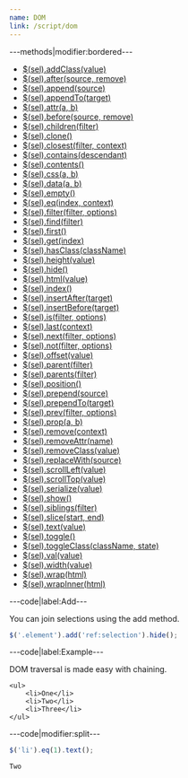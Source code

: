 ```yaml
---
name: DOM
link: /script/dom
---
```


---methods|modifier:bordered---

* [$(sel).addClass(value)](/script/dom#addclass)
* [$(sel).after(source, remove)](/script/dom#after)
* [$(sel).append(source)](/script/dom#append)
* [$(sel).appendTo(target)](/script/dom#appendto)
* [$(sel).attr(a, b)](/script/core#attr)
* [$(sel).before(source, remove)](/script/dom#before)
* [$(sel).children(filter)](/script/dom#children)
* [$(sel).clone()](/script/dom#clone)
* [$(sel).closest(filter, context)](/script/dom#closest)
* [$(sel).contains(descendant)](/script/dom#contains)
* [$(sel).contents()](/script/dom#contents)
* [$(sel).css(a, b)](/script/dom#css)
* [$(sel).data(a, b)](/script/core#data)
* [$(sel).empty()](/script/dom#empty)
* [$(sel).eq(index, context)](/script/core#eq)
* [$(sel).filter(filter, options)](/script/dom#filter)
* [$(sel).find(filter)](/script/dom#find)
* [$(sel).first()](/script/core#first)
* [$(sel).get(index)](/script/core#eq)
* [$(sel).hasClass(className)](/script/dom#hasclass)
* [$(sel).height(value)](/script/dom#height)
* [$(sel).hide()](/script/dom#hide)
* [$(sel).html(value)](/script/dom#html)
* [$(sel).index()](/script/dom#index)
* [$(sel).insertAfter(target)](/script/dom#insertafter)
* [$(sel).insertBefore(target)](/script/dom#insertbefore)
* [$(sel).is(filter, options)](/script/dom#is)
* [$(sel).last(context)](/script/dom#last)
* [$(sel).next(filter, options)](/script/dom#next)
* [$(sel).not(filter, options)](/script/dom#not)
* [$(sel).offset(value)](/script/dom#offset)
* [$(sel).parent(filter)](/script/dom#parent)
* [$(sel).parents(filter)](/script/dom#parents)
* [$(sel).position()](/script/dom#position)
* [$(sel).prepend(source)](/script/dom#prepend)
* [$(sel).prependTo(target)](/script/dom#prependto)
* [$(sel).prev(filter, options)](/script/dom#prev)
* [$(sel).prop(a, b)](/script/dom#prop)
* [$(sel).remove(context)](/script/dom#remove)
* [$(sel).removeAttr(name)](/script/dom#removeattr)
* [$(sel).removeClass(value)](/script/dom#removeclass)
* [$(sel).replaceWith(source)](/script/dom#replacewith)
* [$(sel).scrollLeft(value)](/script/dom#scrollleft)
* [$(sel).scrollTop(value)](/script/dom#scrolltop)
* [$(sel).serialize(value)](/script/dom#serializeform)
* [$(sel).show()](/script/dom#show)
* [$(sel).siblings(filter)](/script/dom#siblings)
* [$(sel).slice(start, end)](/script/dom#slice)
* [$(sel).text(value)](/script/dom#text)
* [$(sel).toggle()](/script/dom#toggle)
* [$(sel).toggleClass(className, state)](/script/dom#toggleclass)
* [$(sel).val(value)](/script/dom#val)
* [$(sel).width(value)](/script/dom#width)
* [$(sel).wrap(html)](/script/dom#wrap)
* [$(sel).wrapInner(html)](/script/dom#wrapinner)

---code|label:Add---

You can join selections using the add method.

```javascript
$('.element').add('ref:selection').hide();
```

---code|label:Example---

DOM traversal is made easy with chaining.

```markup
<ul>
	<li>One</li>
	<li>Two</li>
	<li>Three</li>
</ul>
```

---code|modifier:split---

```javascript
$('li').eq(1).text();
```

```javascript
Two
```